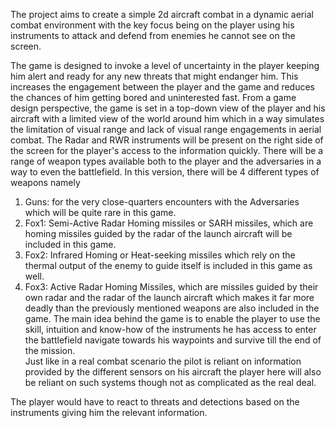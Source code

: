 The project aims to create a simple 2d aircraft combat in a dynamic aerial combat environment with 
the key focus being on the player using his instruments to attack and defend from enemies he cannot 
see on the screen.

The game is designed to invoke a level of uncertainty in the player keeping him alert and ready for 
any new threats that might endanger him. This increases the engagement between the player and the 
game and reduces the chances of him getting bored and uninterested fast. 
From a game design perspective, the game is set in a top-down view of the player and his aircraft 
with a limited view of the world around him which in a way simulates the limitation of visual range 
and lack of visual range engagements in aerial combat. The Radar and RWR instruments will be 
present on the right side of the screen for the player's access to the information quickly. 
There will be a range of weapon types available both to the player and the adversaries in a way to 
even the battlefield. In this version, there will be 4 different types of weapons namely  

1. Guns: for the very close-quarters encounters with the Adversaries which will be quite rare in 
this game. 
2. Fox1: Semi-Active Radar Homing missiles or SARH missiles, which are homing missiles 
guided by the radar of the launch aircraft will be included in this game.  
3. Fox2: Infrared Homing or Heat-seeking missiles which rely on the thermal output of the 
enemy to guide itself is included in this game as well. 
4. Fox3: Active Radar Homing Missiles, which are missiles guided by their own radar and the 
radar of the launch aircraft which makes it far more deadly than the previously mentioned 
weapons are also included in the game. 
The main idea behind the game is to enable the player to use the skill, intuition and know-how of the 
instruments he has access to enter the battlefield navigate towards his waypoints and survive till the 
end of the mission.  
Just like in a real combat scenario the pilot is reliant on information provided by the different sensors 
on his aircraft the player here will also be reliant on such systems though not as complicated as the 
real deal.  

The player would have to react to threats and detections based on the instruments giving him the 
relevant information.

